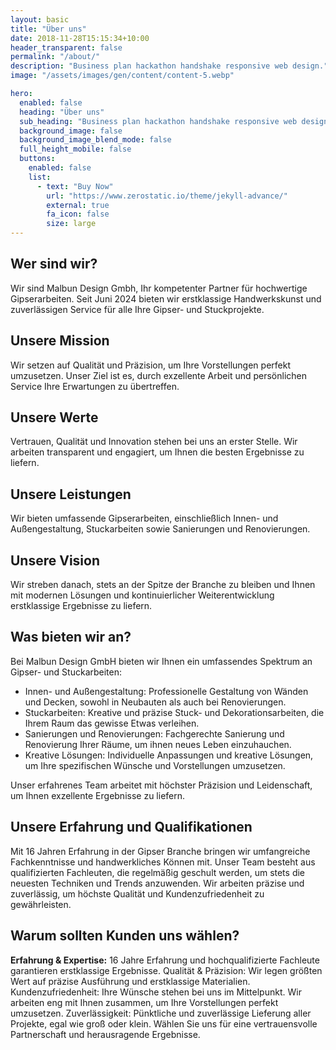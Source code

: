 ```yaml
---
layout: basic
title: "Über uns"
date: 2018-11-28T15:15:34+10:00
header_transparent: false
permalink: "/about/"
description: "Business plan hackathon handshake responsive web design."
image: "/assets/images/gen/content/content-5.webp"

hero:
  enabled: false
  heading: "Über uns"
  sub_heading: "Business plan hackathon handshake responsive web design."
  background_image: false
  background_image_blend_mode: false
  full_height_mobile: false
  buttons:
    enabled: false
    list:
      - text: "Buy Now"
        url: "https://www.zerostatic.io/theme/jekyll-advance/"
        external: true
        fa_icon: false
        size: large
---
```

## Wer sind wir?

Wir sind Malbun Design Gmbh, Ihr kompetenter Partner für hochwertige Gipserarbeiten. Seit Juni 2024 bieten wir erstklassige Handwerkskunst und zuverlässigen Service für alle Ihre Gipser- und Stuckprojekte.

## Unsere Mission

Wir setzen auf Qualität und Präzision, um Ihre Vorstellungen perfekt umzusetzen. Unser Ziel ist es, durch exzellente Arbeit und persönlichen Service Ihre Erwartungen zu übertreffen.

## Unsere Werte

Vertrauen, Qualität und Innovation stehen bei uns an erster Stelle. Wir arbeiten transparent und engagiert, um Ihnen die besten Ergebnisse zu liefern.

## Unsere Leistungen

Wir bieten umfassende Gipserarbeiten, einschließlich Innen- und Außengestaltung, Stuckarbeiten sowie Sanierungen und Renovierungen.

## Unsere Vision

Wir streben danach, stets an der Spitze der Branche zu bleiben und Ihnen mit modernen Lösungen und kontinuierlicher Weiterentwicklung erstklassige Ergebnisse zu liefern.



## Was bieten wir an?

Bei Malbun Design GmbH bieten wir Ihnen ein umfassendes Spektrum an Gipser- und Stuckarbeiten:

- Innen- und Außengestaltung: Professionelle Gestaltung von Wänden und Decken, sowohl in Neubauten als auch bei Renovierungen.
- Stuckarbeiten: Kreative und präzise Stuck- und Dekorationsarbeiten, die Ihrem Raum das gewisse Etwas verleihen.
- Sanierungen und Renovierungen: Fachgerechte Sanierung und Renovierung Ihrer Räume, um ihnen neues Leben einzuhauchen.
- Kreative Lösungen: Individuelle Anpassungen und kreative Lösungen, um Ihre spezifischen Wünsche und Vorstellungen umzusetzen.

Unser erfahrenes Team arbeitet mit höchster Präzision und Leidenschaft, um Ihnen exzellente Ergebnisse zu liefern.



## Unsere Erfahrung und Qualifikationen

Mit 16 Jahren Erfahrung in der Gipser Branche bringen wir umfangreiche Fachkenntnisse und handwerkliches Können mit. Unser Team besteht aus qualifizierten Fachleuten, die regelmäßig geschult werden, um stets die neuesten Techniken und Trends anzuwenden. Wir arbeiten präzise und zuverlässig, um höchste Qualität und Kundenzufriedenheit zu gewährleisten.



## Warum sollten Kunden uns wählen?

**Erfahrung & Expertise:** 16 Jahre Erfahrung und hochqualifizierte Fachleute garantieren erstklassige Ergebnisse.
Qualität & Präzision: Wir legen größten Wert auf präzise Ausführung und erstklassige Materialien.
Kundenzufriedenheit: Ihre Wünsche stehen bei uns im Mittelpunkt. Wir arbeiten eng mit Ihnen zusammen, um Ihre Vorstellungen perfekt umzusetzen.
Zuverlässigkeit: Pünktliche und zuverlässige Lieferung aller Projekte, egal wie groß oder klein.
Wählen Sie uns für eine vertrauensvolle Partnerschaft und herausragende Ergebnisse.